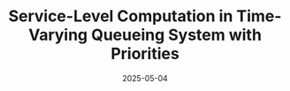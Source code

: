 ---
title: "Service-Level Computation in Time-Varying Queueing System with Priorities"
authors:
  - Ran Liu
  - admin
  - Chengkai Wang
  - Xiaolan Xie
date: 2025-05-04
doi: "10.1080/24725854.2024.2357782"
publication_types: ["article-journal"]
publication: "*IISE Transactions*, Volume 57, Issue 5, Pages 556–572"

tags:
  - Queueing systems
  - Service levels
  - Physician staffing
  - Emergency departments
---